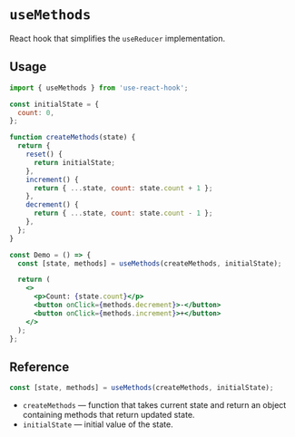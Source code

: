 # `useMethods`

React hook that simplifies the `useReducer` implementation.

## Usage

```jsx
import { useMethods } from 'use-react-hook';

const initialState = {
  count: 0,
};

function createMethods(state) {
  return {
    reset() {
      return initialState;
    },
    increment() {
      return { ...state, count: state.count + 1 };
    },
    decrement() {
      return { ...state, count: state.count - 1 };
    },
  };
}

const Demo = () => {
  const [state, methods] = useMethods(createMethods, initialState);

  return (
    <>
      <p>Count: {state.count}</p>
      <button onClick={methods.decrement}>-</button>
      <button onClick={methods.increment}>+</button>
    </>
  );
};
```

## Reference

```js
const [state, methods] = useMethods(createMethods, initialState);
```

- `createMethods` &mdash; function that takes current state and return an object containing methods that return updated state.
- `initialState` &mdash; initial value of the state.
